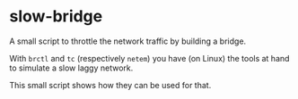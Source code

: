 # slow-bridge
A small script to throttle the network traffic by building a bridge.

With `brctl` and `tc` (respectively `netem`) you have (on Linux) the 
tools at hand to simulate a slow laggy network.

This small script shows how they can be used for that. 
